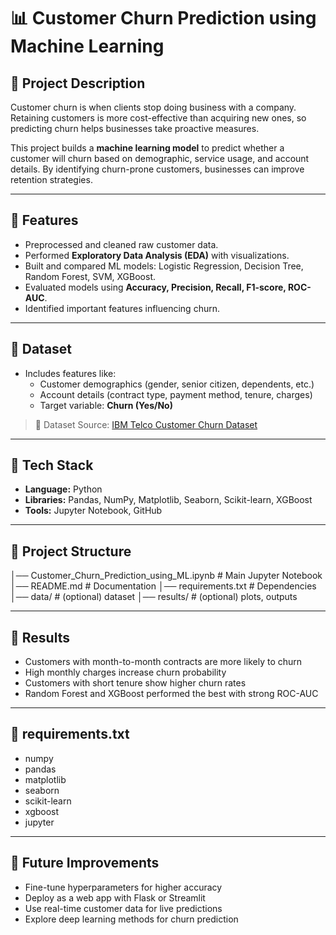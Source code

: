 # 📊 Customer Churn Prediction using Machine Learning

## 🔹 Project Description
Customer churn is when clients stop doing business with a company. Retaining customers is more cost-effective than acquiring new ones, so predicting churn helps businesses take proactive measures.  

This project builds a **machine learning model** to predict whether a customer will churn based on demographic, service usage, and account details. By identifying churn-prone customers, businesses can improve retention strategies.

---

## 🔹 Features
- Preprocessed and cleaned raw customer data.  
- Performed **Exploratory Data Analysis (EDA)** with visualizations.  
- Built and compared ML models: Logistic Regression, Decision Tree, Random Forest, SVM, XGBoost.  
- Evaluated models using **Accuracy, Precision, Recall, F1-score, ROC-AUC**.  
- Identified important features influencing churn.  

---

## 🔹 Dataset
- Includes features like:  
  - Customer demographics (gender, senior citizen, dependents, etc.)  
  - Account details (contract type, payment method, tenure, charges)  
  - Target variable: **Churn (Yes/No)**  

> 📌 Dataset Source: [IBM Telco Customer Churn Dataset](https://www.kaggle.com/blastchar/telco-customer-churn)  

---

## 🔹 Tech Stack
- **Language:** Python  
- **Libraries:** Pandas, NumPy, Matplotlib, Seaborn, Scikit-learn, XGBoost  
- **Tools:** Jupyter Notebook, GitHub

---

## 🔹 Project Structure
│── Customer_Churn_Prediction_using_ML.ipynb # Main Jupyter Notebook
│── README.md # Documentation
│── requirements.txt # Dependencies
│── data/ # (optional) dataset
│── results/ # (optional) plots, outputs

---

## 🔹 Results
- Customers with month-to-month contracts are more likely to churn
- High monthly charges increase churn probability
- Customers with short tenure show higher churn rates
- Random Forest and XGBoost performed the best with strong ROC-AUC

---

## 🔹 requirements.txt
- numpy
- pandas
- matplotlib
- seaborn
- scikit-learn
- xgboost
- jupyter

---

## 🔹 Future Improvements
- Fine-tune hyperparameters for higher accuracy
- Deploy as a web app with Flask or Streamlit
- Use real-time customer data for live predictions
- Explore deep learning methods for churn prediction
